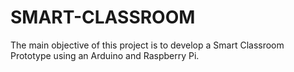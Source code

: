 # SMART-CLASSROOM
The main objective of this project is to develop a Smart Classroom Prototype using an Arduino and Raspberry Pi.
